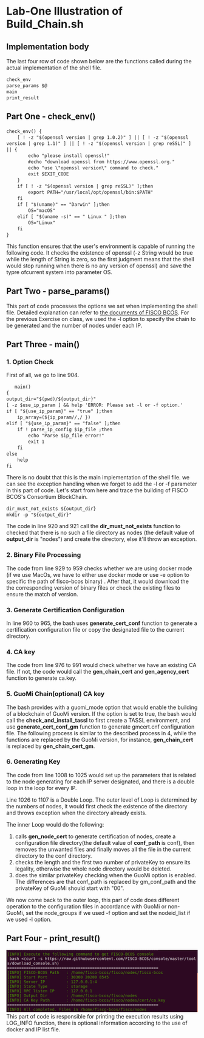 # Lab-One Illustration of Build_Chain.sh 


## Implementation body
The last four row of code shown below are the functions called during the actual implementation of the shell file.
```
check_env
parse_params $@
main
print_result
```

## Part One - check_env()
```
check_env() {
    [ ! -z "$(openssl version | grep 1.0.2)" ] || [ ! -z "$(openssl version | grep 1.1)" ] || [ ! -z "$(openssl version | grep reSSL)" ] || {
        echo "please install openssl!"
        #echo "download openssl from https://www.openssl.org."
        echo "use \"openssl version\" command to check."
        exit $EXIT_CODE
    }
    if [ ! -z "$(openssl version | grep reSSL)" ];then
        export PATH="/usr/local/opt/openssl/bin:$PATH"
    fi
    if [ "$(uname)" == "Darwin" ];then
        OS="macOS"
    elif [ "$(uname -s)" == " Linux " ];then
        OS="Linux"
    fi
}

```
This function ensures that the user's environment is capable of running the following code. It checks the existence of openssl (-z String would be true while the length of String is zero, so the first judgment means that the shell would stop running when there is no any version of openssl) and save the typre ofcurrent system into parameter OS.

## Part Two - parse_params()

This part of code processes the options we set when implementing the shell file. Detailed explanation can refer to [the documents of FISCO BCOS][1]. For the previous Exercise on class, we used the -l option to specify the chain to be generated and the number of nodes under each IP.

[1]:https://fisco-bcos-documentation.readthedocs.io/zh_CN/latest/docs/manual/build_chain.html#id4 "the documents of FISCO BCOS"

## Part Three - main()
### 1. Option Check
First of all, we go to line 904.

```
   main()
{
output_dir="$(pwd)/${output_dir}"
[ -z $use_ip_param ] && help 'ERROR: Please set -l or -f option.'
if [ "${use_ip_param}" == "true" ];then
    ip_array=(${ip_param//,/ })
elif [ "${use_ip_param}" == "false" ];then
    if ! parse_ip_config $ip_file ;then 
        echo "Parse $ip_file error!"
        exit 1
    fi
else 
    help 
fi
```
There is no doubt that this is the main implementation of the shell file. we can see the exception handling when we forget to add the -l or -f parameter in this part of code. Let's start from here and trace the building of FISCO BCOS's Consortium BlockChain.

```
dir_must_not_exists ${output_dir}
mkdir -p "${output_dir}"
```
The code in line 920 and 921 call the **dir\_must\_not\_exists** function to checked that there is no such a file directory as nodes (the default value of **output_dir** is "nodes") and create the directory, else it'll throw an exception.

### 2. Binary File Processing
The code from line 929 to 959 checks whether we are using docker mode (if we use MacOs, we have to either use docker mode or use -e option to specific the path of fisco-bcos binary) . After that, it would download the the corresponding version of binary files or check the existing files to ensure the match of version.

### 3. Generate Certification Configuration 
In line 960 to 965, the bash uses **generate\_cert_conf** function to generate a certification configuration file or copy the designated file to the current directory.

### 4. CA key 
The code from line 976 to 991 would check whether we have an existing CA file. If not, the code would call the **gen_chain_cert** and **gen_agency_cert** function to generate ca.key.

### 5. GuoMi Chain(optional) CA key
The bash provides with a guomi_mode option that would enable the building of a blockchain of GuoMi version. If the option is set to true, the bash would call the **check_and_install_tassl** to first create a TASSL environment, and use **generate_cert_conf_gm** function to generate gmcert.cnf configuration file. The following process is similar to the described process in 4, while the functions are replaced by the GuoMi version, for instance, **gen_chain_cert** is replaced by **gen_chain_cert_gm**.

### 6. Generating Key 
The code from line 1008 to 1025 would set up the parameters that is related to the node generating for each IP server designated, and there is a double loop in the loop for every IP. 

Line 1026 to 1107 is a Double Loop. The outer level of Loop is determined by the numbers of nodes, it would first check the existence of the directory and throws exception when the directory already exists. 

The inner Loop would do the following:

1. calls **gen_node_cert** to generate certification of nodes, create a configuration file directory(the default value of **conf_path** is conf), then removes the unwanted files and finally moves all the file in the current directory to the conf directory.
2. checks the length and the first two number of privateKey to ensure its legality, otherwise the whole node directory would be deleted.
3. does the similar privateKey checking when the GuoMi option is enabled. The differences are that conf_path is replaced by gm_conf_path and the privateKey of GuoMi should start with "00".

We now come back to the outer loop, this part of code does different operation to the configuration files in accordance with GuoMi or non-GuoMi, set the node_groups if we used -f option and set the nodeid_list if we used -l option.

## Part Four - print_result()
![](https://github.com/marknash666/FiscoBcos-ExerciseOne/blob/master/image-ExerciseOne/print_result.png?raw=true)
This part of code is responsible for printing the execution results using LOG_INFO function, there is optional information according to the use of docker and IP list file.











